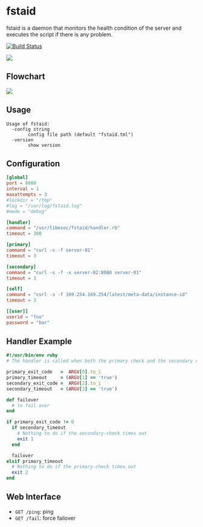 # fstaid

fstaid is a daemon that monitors the health condition of the server and executes the script if there is any problem.

[![Build Status](https://travis-ci.org/winebarrel/fstaid.svg?branch=master)](https://travis-ci.org/winebarrel/fstaid)

![](https://cdn.pbrd.co/images/fjskjOr4.png)

## Flowchart

![](https://cdn.pbrd.co/images/2PtOoeCdD.png)

## Usage

```
Usage of fstaid:
  -config string
    	config file path (default "fstaid.tml")
  -version
    	show version
```

## Configuration

```toml
[global]
port = 8080
interval = 1
maxattempts = 3
#lockdir = "/tmp"
#log = "/var/log/fstaid.log"
#mode = "debug"

[handler]
command = "/usr/libexec/fstaid/handler.rb"
timeout = 300

[primary]
command = "curl -s -f server-01"
timeout = 3

[secondary]
command = "curl -s -f -x server-02:8080 server-01"
timeout = 3

[self]
command = "curl -s -f 169.254.169.254/latest/meta-data/instance-id"
timeout = 3

[[user]]
userid = "foo"
password = "bar"
```

## Handler Example

```ruby
#!/usr/bin/env ruby
# The handler is called when both the primary check and the secondary check fail

primary_exit_code   =  ARGV[0].to_i
primary_timeout     = (ARGV[1] == 'true')
secondary_exit_code =  ARGV[2].to_i
secondary_timeout   = (ARGV[3] == 'true')

def failover
  # to fail over
end

if primary_exit_code != 0
  if secondary_timeout
    # Nothing to do if the secondary-check times out
    exit 1
  end

  failover
elsif primary_timeout
  # Nothing to do if the primary-check times out
  exit 2
end
```

## Web Interface

* `GET /ping`: ping
* `GET /fail`: force failover
